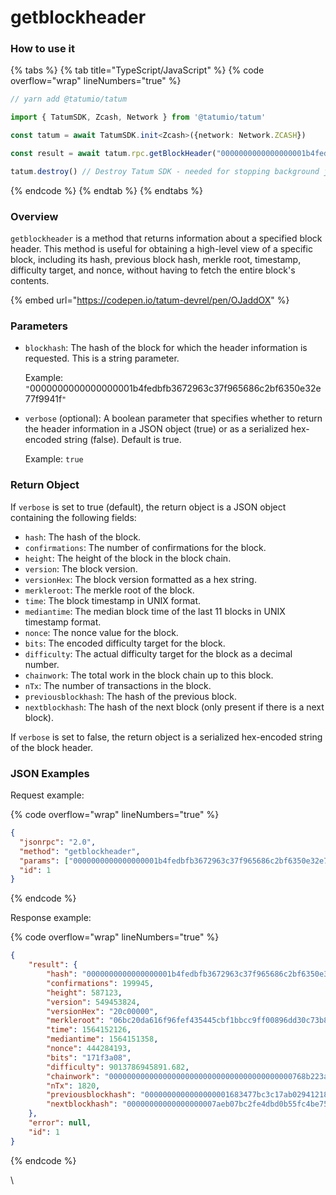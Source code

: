 # getblockheader

### How to use it

{% tabs %}
{% tab title="TypeScript/JavaScript" %}
{% code overflow="wrap" lineNumbers="true" %}
```typescript
// yarn add @tatumio/tatum

import { TatumSDK, Zcash, Network } from '@tatumio/tatum'

const tatum = await TatumSDK.init<Zcash>({network: Network.ZCASH})

const result = await tatum.rpc.getBlockHeader("0000000000000000001b4fedbfb3672963c37f965686c2bf6350e32e77f9941f", true)

tatum.destroy() // Destroy Tatum SDK - needed for stopping background jobs
```
{% endcode %}
{% endtab %}
{% endtabs %}

### Overview

`getblockheader` is a method that returns information about a specified block header. This method is useful for obtaining a high-level view of a specific block, including its hash, previous block hash, merkle root, timestamp, difficulty target, and nonce, without having to fetch the entire block's contents.

{% embed url="https://codepen.io/tatum-devrel/pen/OJaddOX" %}

### Parameters

*   `blockhash`: The hash of the block for which the header information is requested. This is a string parameter.

    Example: `"`0000000000000000001b4fedbfb3672963c37f965686c2bf6350e32e77f9941f`"`
*   `verbose` (optional): A boolean parameter that specifies whether to return the header information in a JSON object (true) or as a serialized hex-encoded string (false). Default is true.

    Example: `true`

### Return Object

If `verbose` is set to true (default), the return object is a JSON object containing the following fields:

* `hash`: The hash of the block.
* `confirmations`: The number of confirmations for the block.
* `height`: The height of the block in the block chain.
* `version`: The block version.
* `versionHex`: The block version formatted as a hex string.
* `merkleroot`: The merkle root of the block.
* `time`: The block timestamp in UNIX format.
* `mediantime`: The median block time of the last 11 blocks in UNIX timestamp format.
* `nonce`: The nonce value for the block.
* `bits`: The encoded difficulty target for the block.
* `difficulty`: The actual difficulty target for the block as a decimal number.
* `chainwork`: The total work in the block chain up to this block.
* `nTx`: The number of transactions in the block.
* `previousblockhash`: The hash of the previous block.
* `nextblockhash`: The hash of the next block (only present if there is a next block).

If `verbose` is set to false, the return object is a serialized hex-encoded string of the block header.

### JSON Examples

Request example:

{% code overflow="wrap" lineNumbers="true" %}
```json
{
  "jsonrpc": "2.0",
  "method": "getblockheader",
  "params": ["0000000000000000001b4fedbfb3672963c37f965686c2bf6350e32e77f9941f", true],
  "id": 1
}
```
{% endcode %}

Response example:

{% code overflow="wrap" lineNumbers="true" %}
```json
{
    "result": {
        "hash": "0000000000000000001b4fedbfb3672963c37f965686c2bf6350e32e77f9941f",
        "confirmations": 199945,
        "height": 587123,
        "version": 549453824,
        "versionHex": "20c00000",
        "merkleroot": "06bc20da616f96fef435445cbf1bbcc9ff00896dd30c73b875aed7e06902666d",
        "time": 1564152126,
        "mediantime": 1564151358,
        "nonce": 444284193,
        "bits": "171f3a08",
        "difficulty": 9013786945891.682,
        "chainwork": "00000000000000000000000000000000000000000768b223a5622f8f0f1ac0a0",
        "nTx": 1820,
        "previousblockhash": "0000000000000000001683477bc3c17ab029412183952cb4a37f49968e16e6a8",
        "nextblockhash": "00000000000000000007aeb07bc2fe4dbd0b55fc4be751050589b59fe95352fc"
    },
    "error": null,
    "id": 1
}
```
{% endcode %}

\
